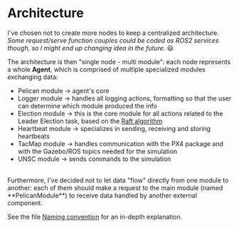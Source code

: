 # Architecture

I've chosen not to create more nodes to keep a centralized architecture.
*Some request/serve function couples could be coded as ROS2 services though, so I might end up changing idea in the future.* :smiley:  

The architecture is then "single node - multi module": each node represents a whole **Agent**, which is comprised of multiple specialized modules exchanging data:
- Pelican module &rarr; agent's core
- Logger module &rarr; handles all logging actions, formatting so that the user can determine which module produced the info
- Election module &rarr; this is the core module for all actions related to the Leader Election task, based on the [Raft algorithm](https://raft.github.io/raft.pdf)
- Heartbeat module &rarr; specializes in sending, receiving and storing heartbeats
- TacMap module &rarr; handles communication with the PX4 package and with the Gazebo/ROS topics needed for the simulation
- UNSC module &rarr; sends commands to the simulation

<br>
Furthermore, I've decided not to let data "flow" directly from one module to another: each of them should make a request to the main module (named **PelicanModule**) to receive data handled by another external component.

See the file [Naming convention](Naming%20convention.md) for an in-depth explanation.
